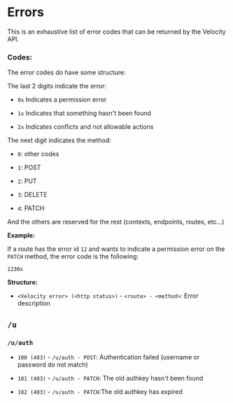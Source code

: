 # Errors

This is an exhaustive list of error codes that can be returned by the Velocity API.

### Codes:

The error codes do have some structure:

The last 2 digits indicate the error:

- `0x` Indicates a permission error

- `1x` Indicates that something hasn't been found

- `2x` Indicates conflicts and not allowable actions

The next digit indicates the method:

- `0`: other codes

- `1`: POST

- `2`: PUT

- `3`: DELETE

- `4`: PATCH

And the others are reserved for the rest (contexts, endpoints, routes, etc...)

**Example:**

If a route has the error id `12` and wants to indicate a permission error on the `PATCH` method, the error code is the following:

```
1230x
```

**Structure:**

- `<Velocity error> (<http status>)` - `<route> - <method>`: Error description

## `/u`

### `/u/auth`

- `100 (403)` - `/u/auth - POST`: Authentication failed (username or password do not match)

- `101 (403)` - `/u/auth - PATCH`: The old authkey hasn't been found

- `102 (403)` - `/u/auth - PATCH`:The old authkey has expired


